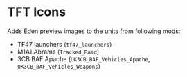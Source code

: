 # TFT Icons

Adds Eden preview images to the units from following mods:
 - TF47 launchers (`tf47_launchers`)
 - M1A1 Abrams (`Tracked_Raid`)
 - 3CB BAF Apache (`UK3CB_BAF_Vehicles_Apache`, `UK3CB_BAF_Vehicles_Weapons`)
